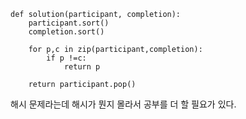 ```
def solution(participant, completion):
    participant.sort()
    completion.sort()
    
    for p,c in zip(participant,completion):
        if p !=c:
            return p
    
    return participant.pop()
```

해시 문제라는데 해시가 뭔지 몰라서 공부를 더 할 필요가 있다.
